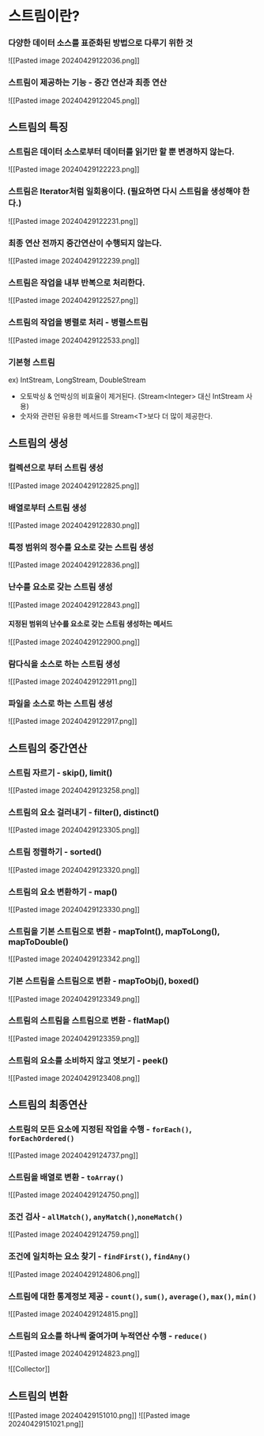# 스트림이란?
### 다양한 데이터 소스를 표준화된 방법으로 다루기 위한 것
![[Pasted image 20240429122036.png]]
### 스트림이 제공하는 기능 - 중간 연산과 최종 연산
![[Pasted image 20240429122045.png]]
## 스트림의 특징
### 스트림은 데이터 소스로부터 데이터를 읽기만 할 뿐 변경하지 않는다.
![[Pasted image 20240429122223.png]]
### 스트림은 Iterator처럼 일회용이다. (필요하면 다시 스트림을 생성해야 한다.)
![[Pasted image 20240429122231.png]]
### 최종 연산 전까지 중간연산이 수행되지 않는다.
![[Pasted image 20240429122239.png]]
### 스트림은 작업을 내부 반복으로 처리한다.
![[Pasted image 20240429122527.png]]
### 스트림의 작업을 병렬로 처리 - 병렬스트림
![[Pasted image 20240429122533.png]]
### 기본형 스트림
ex) IntStream, LongStream, DoubleStream
- 오토박싱 & 언박싱의 비효율이 제거된다. (Stream\<Integer> 대신 IntStream 사용)
- 숫자와 관련된 유용한 메서드를 Stream\<T>보다 더 많이 제공한다.

## 스트림의 생성
### 컬렉션으로 부터 스트림 생성
![[Pasted image 20240429122825.png]]
### 배열로부터 스트림 생성
![[Pasted image 20240429122830.png]]
### 특정 범위의 정수를 요소로 갖는 스트림 생성
![[Pasted image 20240429122836.png]]
### 난수를 요소로 갖는 스트림 생성
![[Pasted image 20240429122843.png]]
#### 지정된 범위의 난수를 요소로 갖는 스트림 생성하는 메서드
![[Pasted image 20240429122900.png]]
### 람다식을 소스로 하는 스트림 생성
![[Pasted image 20240429122911.png]]
### 파일을 소스로 하는 스트림 생성
![[Pasted image 20240429122917.png]]

## 스트림의 중간연산
### 스트림 자르기 - skip(), limit()
![[Pasted image 20240429123258.png]]
### 스트림의 요소 걸러내기 - filter(), distinct()
![[Pasted image 20240429123305.png]]
### 스트림 정렬하기 - sorted()
![[Pasted image 20240429123320.png]]
### 스트림의 요소 변환하기 - map()
![[Pasted image 20240429123330.png]]
### 스트림을 기본 스트림으로 변환 - mapToInt(), mapToLong(), mapToDouble()
![[Pasted image 20240429123342.png]]
### 기본 스트림을 스트림으로 변환 - mapToObj(), boxed()
![[Pasted image 20240429123349.png]]
### 스트림의 스트림을 스트림으로 변환 - flatMap()
![[Pasted image 20240429123359.png]]
### 스트림의 요소를 소비하지 않고 엿보기 - peek()
![[Pasted image 20240429123408.png]]

## 스트림의 최종연산
### 스트림의 모든 요소에 지정된 작업을 수행 - `forEach()`, `forEachOrdered()`
![[Pasted image 20240429124737.png]]
### 스트림을 배열로 변환 - `toArray()`
![[Pasted image 20240429124750.png]]
### 조건 검사 - `allMatch()`, `anyMatch()`,`noneMatch()`
![[Pasted image 20240429124759.png]]
### 조건에 일치하는 요소 찾기 - `findFirst()`, `findAny()`
![[Pasted image 20240429124806.png]]
### 스트림에 대한 통계정보 제공 - `count()`, `sum()`, `average()`, `max()`, `min()`
![[Pasted image 20240429124815.png]]
### 스트림의 요소를 하나씩 줄여가며 누적연산 수행 - `reduce()`
![[Pasted image 20240429124823.png]]

![[Collector]]

## 스트림의 변환
![[Pasted image 20240429151010.png]]
![[Pasted image 20240429151021.png]]